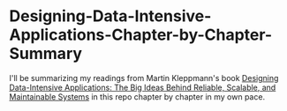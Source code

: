 # Designing-Data-Intensive-Applications-Chapter-by-Chapter-Summary

I'll be summarizing my readings from Martin Kleppmann's book [Designing Data-Intensive Applications: The Big Ideas Behind Reliable, Scalable, and Maintainable Systems](https://www.amazon.com/Designing-Data-Intensive-Applications-Reliable-Maintainable/dp/1449373321) in this repo chapter by chapter in my own pace.
